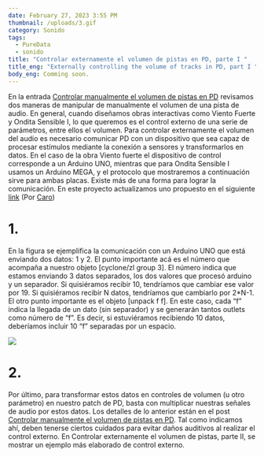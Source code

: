 ```yaml
---
date: February 27, 2023 3:55 PM
thumbnail: /uploads/3.gif
category: Sonido
tags:
  - PureData
  - sonido
title: "Controlar externamente el volumen de pistas en PD, parte I "
title_eng: "Externally controlling the volume of tracks in PD, part I "
body_eng: Comming soon.
---
```

<div>

En la entrada [Controlar manualmente el volumen de pistas en PD](https://www.ignacioserranol.com/sensiblog/controlar-manualmente-el-volumen-de-las-pistas-en-puredata) revisamos dos maneras de manipular de manualmente el volumen de una pista de audio. En general, cuando diseñamos obras interactivas como Viento Fuerte y Ondita Sensible I, lo que queremos es el control externo de una serie de parámetros, entre ellos el volumen. Para controlar externamente el volumen del audio es necesario comunicar PD con un dispositivo que sea capaz de procesar estímulos mediante la conexión a sensores y transformarlos en datos. En el caso de la obra Viento fuerte el dispositivo de control corresponde a un Arduino UNO, mientras que para Ondita Sensible I usamos un Arduino MEGA, y el protocolo que mostraremos a continuación sirve para ambas placas. Existe más de una forma para lograr la comunicación. En este proyecto actualizamos uno propuesto en el siguiente [link](https://www.youtube.com/watch?v=WPj-clNbvfk) (Por [Caro](https://sites.google.com/view/caroespinoza))

# 1.

En la figura se ejemplifica la comunicación con un Arduino UNO que está enviando dos datos: 1 y 2. El punto importante acá es el número que acompaña a nuestro objeto \[cyclone/zl group 3]. El número indica que estamos enviando 3 datos separados, los dos valores que procesó arduino y un separador. Si quisiéramos recibir 10, tendríamos que cambiar ese valor por 19. Si quisiéramos recibir N datos, tendríamos que cambiarlo por 2*N-1. El otro punto importante es el objeto \[unpack f f]. En este caso, cada “f” indica la llegada de un dato (sin separador) y se generarán tantos outlets como número de “f”. Es decir, si estuviéramos recibiendo 10 datos, deberíamos incluir 10 “f” separadas por un espacio.

</div>

<div>

![](/uploads/3.gif)

</div>

<div>

# 2.

Por último, para transformar estos datos en controles de volumen (u otro parámetro) en nuestro patch de PD, basta con multiplicar nuestras señales de audio por estos datos. Los detalles de lo anterior están en el post [Controlar manualmente el volumen de pistas en PD](https://www.ignacioserranol.com/sensiblog/controlar-manualmente-el-volumen-de-las-pistas-en-puredata). Tal como indicamos ahí, deben tenerse ciertos cuidados para evitar daños auditivos al realizar el control externo. En Controlar externamente el volumen de pistas, parte II, se mostrar un ejemplo más elaborado de control externo.

</div>